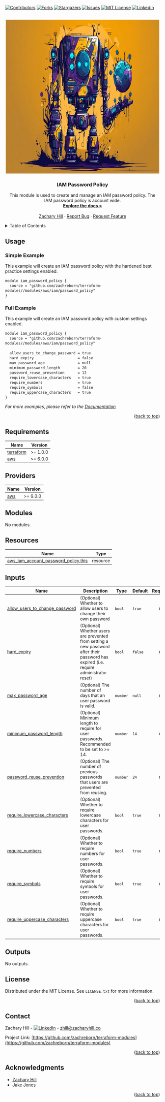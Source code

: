 <!-- Blank module readme template: Do a search and replace with your text editor for the following: `module_name`, `module_description` -->
<!-- Improved compatibility of back to top link: See: https://github.com/othneildrew/Best-README-Template/pull/73 -->

<a name="readme-top"></a>

<!-- PROJECT SHIELDS -->
<!--
*** I'm using markdown "reference style" links for readability.
*** Reference links are enclosed in brackets [ ] instead of parentheses ( ).
*** See the bottom of this document for the declaration of the reference variables
*** for contributors-url, forks-url, etc. This is an optional, concise syntax you may use.
*** https://www.markdownguide.org/basic-syntax/#reference-style-links
-->

[![Contributors][contributors-shield]][contributors-url]
[![Forks][forks-shield]][forks-url]
[![Stargazers][stars-shield]][stars-url]
[![Issues][issues-shield]][issues-url]
[![MIT License][license-shield]][license-url]
[![LinkedIn][linkedin-shield]][linkedin-url]

<!-- PROJECT LOGO -->
<br />
<div align="center">
  <a href="https://github.com/zachreborn/terraform-modules">
    <img src="/images/terraform_modules_logo.webp" alt="Logo" width="500" height="500">
  </a>

<h3 align="center">IAM Password Policy</h3>
  <p align="center">
    This module is used to create and manage an IAM password policy. The IAM password policy is account wide.
    <br />
    <a href="https://github.com/zachreborn/terraform-modules"><strong>Explore the docs »</strong></a>
    <br />
    <br />
    <a href="https://zacharyhill.co">Zachary Hill</a>
    ·
    <a href="https://github.com/zachreborn/terraform-modules/issues">Report Bug</a>
    ·
    <a href="https://github.com/zachreborn/terraform-modules/issues">Request Feature</a>
  </p>
</div>

<!-- TABLE OF CONTENTS -->
<details>
  <summary>Table of Contents</summary>
  <ol>
    <li><a href="#usage">Usage</a></li>
    <li><a href="#requirements">Requirements</a></li>
    <li><a href="#providers">Providers</a></li>
    <li><a href="#modules">Modules</a></li>
    <li><a href="#Resources">Resources</a></li>
    <li><a href="#inputs">Inputs</a></li>
    <li><a href="#outputs">Outputs</a></li>
    <li><a href="#license">License</a></li>
    <li><a href="#contact">Contact</a></li>
    <li><a href="#acknowledgments">Acknowledgments</a></li>
  </ol>
</details>

<!-- USAGE EXAMPLES -->

## Usage

### Simple Example

This example will create an IAM password policy with the hardened best practice settings enabled.

```
module iam_password_policy {
  source = "github.com/zachreborn/terraform-modules//modules/aws/iam/password_policy"
}
```

### Full Example

This example will create an IAM password policy with custom settings enabled.

```
module iam_password_policy {
  source = "github.com/zachreborn/terraform-modules//modules/aws/iam/password_policy"

  allow_users_to_change_password = true
  hard_expiry                    = false
  max_password_age               = null
  minimum_password_length        = 20
  password_reuse_prevention      = 12
  require_lowercase_characters   = true
  require_numbers                = true
  require_symbols                = false
  require_uppercase_characters   = true
}
```

_For more examples, please refer to the [Documentation](https://github.com/zachreborn/terraform-modules)_

<p align="right">(<a href="#readme-top">back to top</a>)</p>

<!-- terraform-docs output will be input automatically below-->
<!-- terraform-docs markdown table --output-file README.md --output-mode inject .-->
<!-- BEGIN_TF_DOCS -->

## Requirements

| Name                                                                     | Version  |
| ------------------------------------------------------------------------ | -------- |
| <a name="requirement_terraform"></a> [terraform](#requirement_terraform) | >= 1.0.0 |
| <a name="requirement_aws"></a> [aws](#requirement_aws)                   | >= 6.0.0 |

## Providers

| Name                                             | Version  |
| ------------------------------------------------ | -------- |
| <a name="provider_aws"></a> [aws](#provider_aws) | >= 6.0.0 |

## Modules

No modules.

## Resources

| Name                                                                                                                                            | Type     |
| ----------------------------------------------------------------------------------------------------------------------------------------------- | -------- |
| [aws_iam_account_password_policy.this](https://registry.terraform.io/providers/hashicorp/aws/latest/docs/resources/iam_account_password_policy) | resource |

## Inputs

| Name                                                                                                                        | Description                                                                                                                            | Type     | Default | Required |
| --------------------------------------------------------------------------------------------------------------------------- | -------------------------------------------------------------------------------------------------------------------------------------- | -------- | ------- | :------: |
| <a name="input_allow_users_to_change_password"></a> [allow_users_to_change_password](#input_allow_users_to_change_password) | (Optional) Whether to allow users to change their own password                                                                         | `bool`   | `true`  |    no    |
| <a name="input_hard_expiry"></a> [hard_expiry](#input_hard_expiry)                                                          | (Optional) Whether users are prevented from setting a new password after their password has expired (i.e. require administrator reset) | `bool`   | `false` |    no    |
| <a name="input_max_password_age"></a> [max_password_age](#input_max_password_age)                                           | (Optional) The number of days that an user password is valid.                                                                          | `number` | `null`  |    no    |
| <a name="input_minimum_password_length"></a> [minimum_password_length](#input_minimum_password_length)                      | (Optional) Minimum length to require for user passwords. Recommended to be set to >= 14.                                               | `number` | `14`    |    no    |
| <a name="input_password_reuse_prevention"></a> [password_reuse_prevention](#input_password_reuse_prevention)                | (Optional) The number of previous passwords that users are prevented from reusing.                                                     | `number` | `24`    |    no    |
| <a name="input_require_lowercase_characters"></a> [require_lowercase_characters](#input_require_lowercase_characters)       | (Optional) Whether to require lowercase characters for user passwords.                                                                 | `bool`   | `true`  |    no    |
| <a name="input_require_numbers"></a> [require_numbers](#input_require_numbers)                                              | (Optional) Whether to require numbers for user passwords.                                                                              | `bool`   | `true`  |    no    |
| <a name="input_require_symbols"></a> [require_symbols](#input_require_symbols)                                              | (Optional) Whether to require symbols for user passwords.                                                                              | `bool`   | `true`  |    no    |
| <a name="input_require_uppercase_characters"></a> [require_uppercase_characters](#input_require_uppercase_characters)       | (Optional) Whether to require uppercase characters for user passwords.                                                                 | `bool`   | `true`  |    no    |

## Outputs

No outputs.

<!-- END_TF_DOCS -->

<!-- LICENSE -->

## License

Distributed under the MIT License. See `LICENSE.txt` for more information.

<p align="right">(<a href="#readme-top">back to top</a>)</p>

<!-- CONTACT -->

## Contact

Zachary Hill - [![LinkedIn][linkedin-shield]][linkedin-url] - zhill@zacharyhill.co

Project Link: [https://github.com/zachreborn/terraform-modules](https://github.com/zachreborn/terraform-modules)

<p align="right">(<a href="#readme-top">back to top</a>)</p>

<!-- ACKNOWLEDGMENTS -->

## Acknowledgments

- [Zachary Hill](https://zacharyhill.co)
- [Jake Jones](https://github.com/jakeasarus)

<p align="right">(<a href="#readme-top">back to top</a>)</p>

<!-- MARKDOWN LINKS & IMAGES -->
<!-- https://www.markdownguide.org/basic-syntax/#reference-style-links -->

[contributors-shield]: https://img.shields.io/github/contributors/zachreborn/terraform-modules.svg?style=for-the-badge
[contributors-url]: https://github.com/zachreborn/terraform-modules/graphs/contributors
[forks-shield]: https://img.shields.io/github/forks/zachreborn/terraform-modules.svg?style=for-the-badge
[forks-url]: https://github.com/zachreborn/terraform-modules/network/members
[stars-shield]: https://img.shields.io/github/stars/zachreborn/terraform-modules.svg?style=for-the-badge
[stars-url]: https://github.com/zachreborn/terraform-modules/stargazers
[issues-shield]: https://img.shields.io/github/issues/zachreborn/terraform-modules.svg?style=for-the-badge
[issues-url]: https://github.com/zachreborn/terraform-modules/issues
[license-shield]: https://img.shields.io/github/license/zachreborn/terraform-modules.svg?style=for-the-badge
[license-url]: https://github.com/zachreborn/terraform-modules/blob/master/LICENSE.txt
[linkedin-shield]: https://img.shields.io/badge/-LinkedIn-black.svg?style=for-the-badge&logo=linkedin&colorB=555
[linkedin-url]: https://www.linkedin.com/in/zachary-hill-5524257a/
[product-screenshot]: /images/screenshot.webp
[Terraform.io]: https://img.shields.io/badge/Terraform-7B42BC?style=for-the-badge&logo=terraform
[Terraform-url]: https://terraform.io
